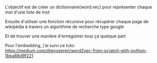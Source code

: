 

L'objectif est de créer un dictionnaire{word:vec} pour représenter chaque mot d'une liste de mot

Ensuite d'utiliser une fonction récursive pour récupérer chaque page de wikipédia à travers un algorithme de recherche type google

Et de trouver une manière d'enregistrer tous ça quelque part


Pour l'embedding, j'ai suivi ce tuto: https://medium.com/@enozeren/word2vec-from-scratch-with-python-1bba88d9f221

